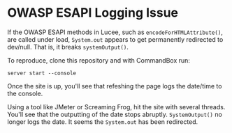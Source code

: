 # OWASP ESAPI Logging Issue

If the OWASP ESAPI methods in Lucee, such as `encodeForHTMLAttribute()`, are called under load, `System.out` appears to get permanently redirected to dev/null. That is, it breaks `systemOutput()`.

To reproduce, clone this repository and with CommandBox run:

```
server start --console
```

Once the site is up, you'll see that refeshing the page logs the date/time to the console.

Using a tool like JMeter or Screaming Frog, hit the site with several threads. You'll see that the outputting of the date stops abruptly. `SystemOutput()` no longer logs the date. It seems the `System.out` has been redirected.
